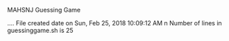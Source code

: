 MAHSNJ Guessing Game 

....
 File created date on Sun, Feb 25, 2018 10:09:12 AM n
 Number of lines in guessinggame.sh is  25
